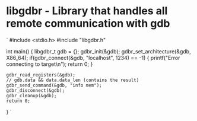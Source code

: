 # libgdbr - Library that handles all remote communication with gdb
`
#include <stdio.h>
#include "libgdbr.h"

int main() {
	libgdbr_t gdb = {};
	gdbr_init(&gdb);
	gdbr_set_architecture(&gdb, X86_64);
	if(gdbr_connect(&gdb, "localhost", 1234) == -1) {
		printf("Error connecting to target\n");
		return 0;
	}

	gdbr_read_registers(&gdb);
	// gdb.data && data.data_len (contains the result)
	gdbr_send_command(&gdb, "info mem");
	gdbr_disconnect(&gdb);
	gdbr_cleanup(&gdb);
	return 0;
}
`
